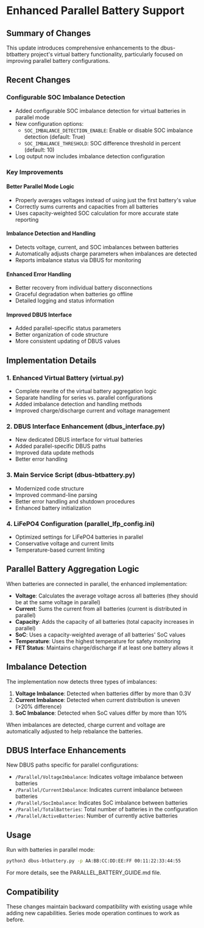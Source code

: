 # Enhanced Parallel Battery Support

## Summary of Changes

This update introduces comprehensive enhancements to the dbus-btbattery project's virtual battery functionality, particularly focused on improving parallel battery configurations.

## Recent Changes

### Configurable SOC Imbalance Detection

- Added configurable SOC imbalance detection for virtual batteries in parallel mode
- New configuration options:
  - `SOC_IMBALANCE_DETECTION_ENABLE`: Enable or disable SOC imbalance detection (default: True)
  - `SOC_IMBALANCE_THRESHOLD`: SOC difference threshold in percent (default: 10)
- Log output now includes imbalance detection configuration

### Key Improvements

#### Better Parallel Mode Logic
- Properly averages voltages instead of using just the first battery's value
- Correctly sums currents and capacities from all batteries
- Uses capacity-weighted SOC calculation for more accurate state reporting

#### Imbalance Detection and Handling
- Detects voltage, current, and SOC imbalances between batteries
- Automatically adjusts charge parameters when imbalances are detected
- Reports imbalance status via DBUS for monitoring

#### Enhanced Error Handling
- Better recovery from individual battery disconnections
- Graceful degradation when batteries go offline
- Detailed logging and status information

#### Improved DBUS Interface
- Added parallel-specific status parameters
- Better organization of code structure
- More consistent updating of DBUS values

## Implementation Details

### 1. Enhanced Virtual Battery (virtual.py)
- Complete rewrite of the virtual battery aggregation logic
- Separate handling for series vs. parallel configurations
- Added imbalance detection and handling methods
- Improved charge/discharge current and voltage management

### 2. DBUS Interface Enhancement (dbus_interface.py)
- New dedicated DBUS interface for virtual batteries
- Added parallel-specific DBUS paths
- Improved data update methods
- Better error handling

### 3. Main Service Script (dbus-btbattery.py)
- Modernized code structure
- Improved command-line parsing
- Better error handling and shutdown procedures
- Enhanced battery initialization

### 4. LiFePO4 Configuration (parallel_lfp_config.ini)
- Optimized settings for LiFePO4 batteries in parallel
- Conservative voltage and current limits
- Temperature-based current limiting

## Parallel Battery Aggregation Logic

When batteries are connected in parallel, the enhanced implementation:

- **Voltage**: Calculates the average voltage across all batteries (they should be at the same voltage in parallel)
- **Current**: Sums the current from all batteries (current is distributed in parallel)
- **Capacity**: Adds the capacity of all batteries (total capacity increases in parallel)
- **SoC**: Uses a capacity-weighted average of all batteries' SoC values
- **Temperature**: Uses the highest temperature for safety monitoring
- **FET Status**: Maintains charge/discharge if at least one battery allows it

## Imbalance Detection

The implementation now detects three types of imbalances:

1. **Voltage Imbalance**: Detected when batteries differ by more than 0.3V
2. **Current Imbalance**: Detected when current distribution is uneven (>20% difference)
3. **SoC Imbalance**: Detected when SoC values differ by more than 10%

When imbalances are detected, charge current and voltage are automatically adjusted to help rebalance the batteries.

## DBUS Interface Enhancements

New DBUS paths specific for parallel configurations:

- `/Parallel/VoltageImbalance`: Indicates voltage imbalance between batteries
- `/Parallel/CurrentImbalance`: Indicates current imbalance between batteries
- `/Parallel/SocImbalance`: Indicates SoC imbalance between batteries
- `/Parallel/TotalBatteries`: Total number of batteries in the configuration
- `/Parallel/ActiveBatteries`: Number of currently active batteries

## Usage

Run with batteries in parallel mode:
```bash
python3 dbus-btbattery.py -p AA:BB:CC:DD:EE:FF 00:11:22:33:44:55
```

For more details, see the PARALLEL_BATTERY_GUIDE.md file.

## Compatibility

These changes maintain backward compatibility with existing usage while adding new capabilities. Series mode operation continues to work as before.